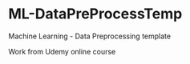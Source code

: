 # ML-DataPreProcessTemp
Machine Learning - Data Preprocessing template

Work from Udemy online course
